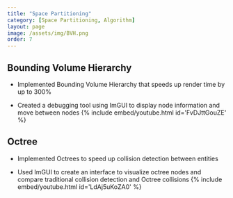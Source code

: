 ```yaml
---
title: "Space Partitioning"
category: [Space Partitioning, Algorithm]
layout: page
image: /assets/img/BVH.png
order: 7
---
```


## Bounding Volume Hierarchy

* Implemented Bounding Volume Hierarchy that speeds up render time by up to 300%

* Created a debugging tool using ImGUI to display node information and move between nodes
{% 
    include embed/youtube.html id='FvDJttGouZE'
%}


## Octree

* Implemented Octrees to speed up collision detection between entities

* Used ImGUI to create an interface to visualize octree nodes and compare traditional collision detection and Octree collisions
{% 
    include embed/youtube.html id='LdAj5uKoZA0'
%}
